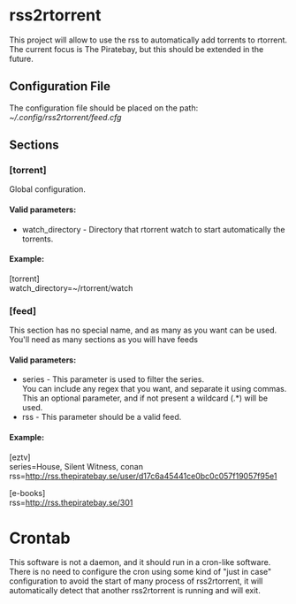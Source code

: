 # rss2rtorrent

This project will allow to use the rss to automatically add torrents to rtorrent.  
The current focus is The Piratebay, but this should be extended in the future.  

## Configuration File

The configuration file should be placed on the path:  
*~/.config/rss2rtorrent/feed.cfg*  

## Sections

### [torrent]  
Global configuration.

#### Valid parameters:  
* watch\_directory - Directory that rtorrent watch to start automatically the torrents. 

#### Example:
   [torrent]  
   watch\_directory=~/rtorrent/watch

### [feed]
This section has no special name, and as many as you want can be used.  
You'll need as many sections as you will have feeds

#### Valid parameters:
* series - This parameter is used to filter the series.  
You can include any regex that you want, and separate it using commas.  
This an optional parameter, and if not present a wildcard (.\*) will be used.
* rss - This parameter should be a valid feed.

#### Example:
  [eztv]  
  series=House, Silent Witness, conan  
  rss=http://rss.thepiratebay.se/user/d17c6a45441ce0bc0c057f19057f95e1

  [e-books]  
  rss=http://rss.thepiratebay.se/301

Crontab
=======
This software is not a daemon, and it should run in a cron-like software.  
There is no need to configure the cron using some kind of "just in case"  
configuration to avoid the start of many process of rss2rtorrent, it will  
automatically detect that another rss2rtorrent is running and will exit.

